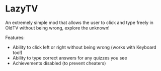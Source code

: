 # LazyTV
An extremely simple mod that allows the user to click and type freely in OldTV without being wrong, explore the unknown!

Features:
- Ability to click left or right without being wrong (works with Keyboard too!)
- Ability to type correct answers for any quizzes you see
- Achievements disabled (to prevent cheaters)
